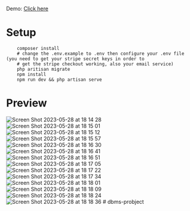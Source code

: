 Demo:
<a href="https://www.isawi.tech/projects/shopi">Click here</a>
# Setup
```
    composer install
    # change the .env.example to .env then configure your .env file (you need to get your stripe secret keys in order to 
    # get the stripe checkout working, also your email service)
    php aritisan migrate
    npm install
    npm run dev && php artisan serve
```
# Preview
![Screen Shot 2023-05-28 at 18 14 28](https://github.com/YusufLisawi/Shopi/assets/90868691/6c4d3cca-9c31-4fe8-bf4b-584581032edf)
![Screen Shot 2023-05-28 at 18 15 01](https://github.com/YusufLisawi/Shopi/assets/90868691/6f1b18fd-ade5-46e5-850d-91566f585faf)
![Screen Shot 2023-05-28 at 18 15 12](https://github.com/YusufLisawi/Shopi/assets/90868691/31f02ed2-bc14-41cb-9c6e-0d36b42e59e0)
![Screen Shot 2023-05-28 at 18 15 57](https://github.com/YusufLisawi/Shopi/assets/90868691/9bbcee17-37a9-43ad-9e35-4f68da7ed76f)
![Screen Shot 2023-05-28 at 18 16 30](https://github.com/YusufLisawi/Shopi/assets/90868691/8b3a7374-a7ac-4661-900a-c06e89a50193)
![Screen Shot 2023-05-28 at 18 16 41](https://github.com/YusufLisawi/Shopi/assets/90868691/f1c3970f-f3a7-42d9-8ed2-620cbe3db6c3)
![Screen Shot 2023-05-28 at 18 16 51](https://github.com/YusufLisawi/Shopi/assets/90868691/fd9a2c85-53b2-4bde-ab0e-75b94841ea9a)
![Screen Shot 2023-05-28 at 18 17 05](https://github.com/YusufLisawi/Shopi/assets/90868691/d4684f14-c996-4a29-84ba-a2841102b63d)
![Screen Shot 2023-05-28 at 18 17 22](https://github.com/YusufLisawi/Shopi/assets/90868691/ba5d6ab6-1897-499e-9a1e-25f2628ddf2e)
![Screen Shot 2023-05-28 at 18 17 34](https://github.com/YusufLisawi/Shopi/assets/90868691/a3d403e9-0623-44c4-95e3-ff66f088b313)
![Screen Shot 2023-05-28 at 18 18 01](https://github.com/YusufLisawi/Shopi/assets/90868691/9f61537b-79e4-4d85-a1ba-d0a8dbc7ef77)
![Screen Shot 2023-05-28 at 18 18 09](https://github.com/YusufLisawi/Shopi/assets/90868691/4bf526a8-9207-4efc-8bce-ec7f203e547c)
![Screen Shot 2023-05-28 at 18 18 24](https://github.com/YusufLisawi/Shopi/assets/90868691/82031c11-08c8-4718-8d11-6a927d336a05)
![Screen Shot 2023-05-28 at 18 18 36](https://github.com/YusufLisawi/Shopi/assets/90868691/2c175a8d-5eb0-4fa7-a8a2-54f1919ffb25)
#   d b m s - p r o b j e c t  
 